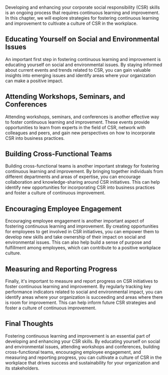 
Developing and enhancing your corporate social responsibility (CSR) skills is an ongoing process that requires continuous learning and improvement. In this chapter, we will explore strategies for fostering continuous learning and improvement to cultivate a culture of CSR in the workplace.

Educating Yourself on Social and Environmental Issues
-----------------------------------------------------

An important first step in fostering continuous learning and improvement is educating yourself on social and environmental issues. By staying informed about current events and trends related to CSR, you can gain valuable insights into emerging issues and identify areas where your organization can make a positive impact.

Attending Workshops, Seminars, and Conferences
----------------------------------------------

Attending workshops, seminars, and conferences is another effective way to foster continuous learning and improvement. These events provide opportunities to learn from experts in the field of CSR, network with colleagues and peers, and gain new perspectives on how to incorporate CSR into business practices.

Building Cross-Functional Teams
-------------------------------

Building cross-functional teams is another important strategy for fostering continuous learning and improvement. By bringing together individuals from different departments and areas of expertise, you can encourage collaboration and knowledge-sharing around CSR initiatives. This can help identify new opportunities for incorporating CSR into business practices and foster a culture of continuous improvement.

Encouraging Employee Engagement
-------------------------------

Encouraging employee engagement is another important aspect of fostering continuous learning and improvement. By creating opportunities for employees to get involved in CSR initiatives, you can empower them to develop new skills and take ownership of their impact on social and environmental issues. This can also help build a sense of purpose and fulfillment among employees, which can contribute to a positive workplace culture.

Measuring and Reporting Progress
--------------------------------

Finally, it's important to measure and report progress on CSR initiatives to foster continuous learning and improvement. By regularly tracking key performance indicators related to social and environmental impact, you can identify areas where your organization is succeeding and areas where there is room for improvement. This can help inform future CSR strategies and foster a culture of continuous improvement.

Final Thoughts
--------------

Fostering continuous learning and improvement is an essential part of developing and enhancing your CSR skills. By educating yourself on social and environmental issues, attending workshops and conferences, building cross-functional teams, encouraging employee engagement, and measuring and reporting progress, you can cultivate a culture of CSR in the workplace that drives success and sustainability for your organization and its stakeholders.
